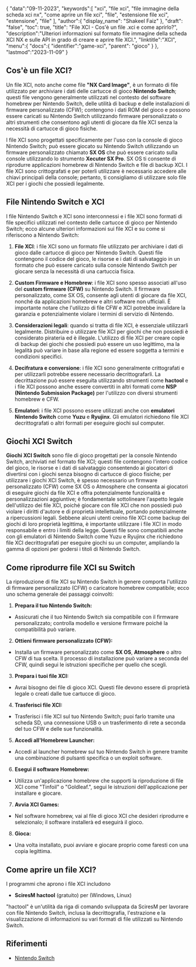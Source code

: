 {
"data":"09-11-2023",
   "keywords":[
"xci",
"file xci",
"file immagine della scheda xci nx",
"come aprire un file xci",
"file",
"estensione file xci",
"estensione",
"file"
],
   "author":{
"display_name": "Shakeel Faiz"
},
"draft": "false",
"toc": true,
"title": "File XCI - Cos'è un file .xci e come aprirlo?",
   "description":"Ulteriori informazioni sul formato file immagine della scheda XCI NX e sulle API in grado di creare e aprire file XCI.",
"linktitle":"XCI",
   "menu":{
      "docs":{
         "identifier":"game-xci",
"parent": "gioco"
}
},
"lastmod":"2023-11-09"
}

## Cos'è un file XCI?

Un file XCI, noto anche come file **"NX Card Image"**, è un formato di file utilizzato per archiviare i dati delle cartucce di gioco **Nintendo Switch**; questi file vengono generalmente utilizzati nel contesto del software homebrew per Nintendo Switch, delle utilità di backup e delle installazioni di firmware personalizzato (CFW); contengono i dati ROM del gioco e possono essere caricati su Nintendo Switch utilizzando firmware personalizzato o altri strumenti che consentono agli utenti di giocare da file XCI senza la necessità di cartucce di gioco fisiche.

I file XCI sono progettati specificamente per l'uso con la console di gioco Nintendo Switch; può essere giocato su Nintendo Switch utilizzando un firmware personalizzato chiamato **SX OS** che può essere caricato sulla console utilizzando lo strumento **Xecuter SX Pro**. SX OS ti consente di riprodurre applicazioni homebrew di Nintendo Switch e file di backup XCI. I file XCI sono crittografati e per poterli utilizzare è necessario accedere alle chiavi principali della console; pertanto, ti consigliamo di utilizzare solo file XCI per i giochi che possiedi legalmente.

## File Nintendo Switch e XCI

I file Nintendo Switch e XCI sono interconnessi e i file XCI sono formati di file specifici utilizzati nel contesto delle cartucce di gioco per Nintendo Switch; ecco alcune ulteriori informazioni sui file XCI e su come si riferiscono a Nintendo Switch:

1. **File XCI**: i file XCI sono un formato file utilizzato per archiviare i dati di gioco dalle cartucce di gioco per Nintendo Switch. Questi file contengono il codice del gioco, le risorse e i dati di salvataggio in un formato che può essere caricato sulla console Nintendo Switch per giocare senza la necessità di una cartuccia fisica.
    












2. **Custom Firmware e Homebrew**: i file XCI sono spesso associati all'uso del **custom firmware (CFW)** su Nintendo Switch. Il firmware personalizzato, come SX OS, consente agli utenti di giocare da file XCI, nonché da applicazioni homebrew e altri software non ufficiali. È importante notare che l'utilizzo di file CFW e XCI potrebbe invalidare la garanzia e potenzialmente violare i termini di servizio di Nintendo.
    












3. **Considerazioni legali**: quando si tratta di file XCI, è essenziale utilizzarli legalmente. Distribuire o utilizzare file XCI per giochi che non possiedi è considerato pirateria ed è illegale. L'utilizzo di file XCI per creare copie di backup dei giochi che possiedi può essere un uso legittimo, ma la legalità può variare in base alla regione ed essere soggetta a termini e condizioni specifici.
    












4. **Decifratura e conversione**: i file XCI sono generalmente crittografati e per utilizzarli potrebbe essere necessario decrittografarli. La decrittazione può essere eseguita utilizzando strumenti come **hactool** e i file XCI possono anche essere convertiti in altri formati come **NSP (Nintendo Submission Package)** per l'utilizzo con diversi strumenti homebrew e CFW.
    












5. **Emulatori**: i file XCI possono essere utilizzati anche con **emulatori Nintendo Switch** come **Yuzu** e **Ryujinx**. Gli emulatori richiedono file XCI decrittografati o altri formati per eseguire giochi sul computer.

## Giochi XCI Switch

**Giochi XCI Switch** sono file di gioco progettati per la console Nintendo Switch, archiviati nel formato file XCI; questi file contengono l'intero codice del gioco, le risorse e i dati di salvataggio consentendo ai giocatori di divertirsi con i giochi senza bisogno di cartucce di gioco fisiche; per utilizzare i giochi XCI Switch, è spesso necessario un firmware personalizzato (CFW) come SX OS o Atmosphere che consenta ai giocatori di eseguire giochi da file XCI e offra potenzialmente funzionalità e personalizzazioni aggiuntive; è fondamentale sottolineare l'aspetto legale dell'utilizzo dei file XCI, poiché giocare con file XCI che non possiedi può violare i diritti d'autore e di proprietà intellettuale, portando potenzialmente a ripercussioni legali. Sebbene alcuni utenti creino file XCI come backup dei giochi di loro proprietà legittima, è importante utilizzare i file XCI in modo responsabile e entro i limiti della legge. Questi file sono compatibili anche con gli emulatori di Nintendo Switch come Yuzu e Ryujinx che richiedono file XCI decrittografati per eseguire giochi su un computer, ampliando la gamma di opzioni per godersi i titoli di Nintendo Switch.

## Come riprodurre file XCI su Switch

La riproduzione di file XCI su Nintendo Switch in genere comporta l'utilizzo di firmware personalizzato (CFW) o caricatore homebrew compatibile; ecco uno schema generale dei passaggi coinvolti:

1. **Prepara il tuo Nintendo Switch:**
    












- Assicurati che il tuo Nintendo Switch sia compatibile con il firmware personalizzato; controlla modello e versione firmware poiché la compatibilità può variare.
2. **Ottieni firmware personalizzato (CFW):**
    












- Installa un firmware personalizzato come **SX OS**, **Atmosphere** o altro CFW di tua scelta. Il processo di installazione può variare a seconda del CFW, quindi segui le istruzioni specifiche per quello che scegli.
3. **Prepara i tuoi file XCI:**
    












- Avrai bisogno dei file di gioco XCI. Questi file devono essere di proprietà legale o creati dalle tue cartucce di gioco.
4. **Trasferisci file XCI:**
    












- Trasferisci i file XCI sul tuo Nintendo Switch; puoi farlo tramite una scheda SD, una connessione USB o un trasferimento di rete a seconda del tuo CFW e delle sue funzionalità.
5. **Accedi all'Homebrew Launcher:**
    












- Accedi al launcher homebrew sul tuo Nintendo Switch in genere tramite una combinazione di pulsanti specifica o un exploit software.
6. **Esegui il software Homebrew:**
    












- Utilizza un'applicazione homebrew che supporti la riproduzione di file XCI come "Tinfoil" o "Goldleaf.", segui le istruzioni dell'applicazione per installare e giocare.
7. **Avvia XCI Games:**
    












- Nel software homebrew, vai al file di gioco XCI che desideri riprodurre e selezionalo; il software installerà ed eseguirà il gioco.
8. **Gioca:**
    












- Una volta installato, puoi avviare e giocare proprio come faresti con una copia legittima.

## Come aprire un file XCI?

I programmi che aprono i file XCI includono

- **SciresM hactool** (gratuito) per (Windows, Linux)

"hactool" è un'utilità da riga di comando sviluppata da SciresM per lavorare con file Nintendo Switch, inclusa la decrittografia, l'estrazione e la visualizzazione di informazioni su vari formati di file utilizzati su Nintendo Switch.

## Riferimenti
* [Nintendo Switch](https://en.wikipedia.org/wiki/Nintendo_Switch)
